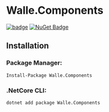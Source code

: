 # Walle.Components

[![badge](https://github.com/walle-work/Walle.Components/workflows/nugetrelease/badge.svg)](https://github.com/walle-work/Walle.Components/actions/)
[![NuGet Badge](https://buildstats.info/nuget/Walle.Components)](https://www.nuget.org/packages/Walle.Components/)

## Installation

### Package Manager:

```
Install-Package Walle.Components  
```

### .NetCore CLI:

```
dotnet add package Walle.Components 
```

